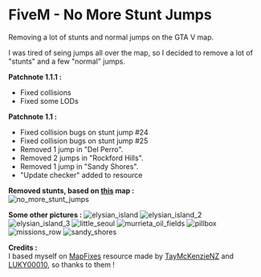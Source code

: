 # FiveM - No More Stunt Jumps
Removing a lot of stunts and normal jumps on the GTA V map. <br />

I was tired of seing jumps all over the map, so I decided to remove a lot of "stunts" and a few "normal" jumps. <br />

**Patchnote 1.1.1 :** <br/>
- Fixed collisions
- Fixed some LODs

**Patchnote 1.1 :** <br/>
- Fixed collision bugs on stunt jump #24
- Fixed collision bugs on stunt jump #25
- Removed 1 jump in "Del Perro".
- Removed 2 jumps in "Rockford Hills".
- Removed 1 jump in "Sandy Shores".
- "Update checker" added to resource

**Removed stunts, based on [this](https://gta-5-map.com/) map :** <br />
![no_more_stunt_jumps](https://github.com/Weilher/FiveM_no_more_stunt_jumps/assets/82490121/8d9ffedc-64c1-42ff-a2cf-4edfc5642479)

**Some other pictures :**
![elysian_island](https://github.com/Weilher/FiveM_No_Stunt_Jumps/assets/82490121/4b025cd5-0b8b-45ca-bad4-c305ae28428f)
![elysian_island_2](https://github.com/Weilher/FiveM_No_Stunt_Jumps/assets/82490121/ad1ca67c-0958-4f02-8d9c-db5cc80e5d55)
![elysian_island_3](https://github.com/Weilher/FiveM_No_Stunt_Jumps/assets/82490121/2a1aef27-d0ab-4523-8bb6-51edd0a41f7f)
![little_seoul](https://github.com/Weilher/FiveM_No_Stunt_Jumps/assets/82490121/893bfee1-daa5-4b5b-94e1-9a355c6302ff)
![murrieta_oil_fields](https://github.com/Weilher/FiveM_No_Stunt_Jumps/assets/82490121/b3f69b4e-cc0c-440f-8165-f7212e44af04)
![pillbox](https://github.com/Weilher/FiveM_No_Stunt_Jumps/assets/82490121/5169f566-7ca1-412d-951e-edd2dd0517a1)
![missions_row](https://github.com/Weilher/FiveM_No_Stunt_Jumps/assets/82490121/35022e7f-9516-493c-9a0e-cc1a9c71c4e7)
![sandy_shores](https://github.com/Weilher/FiveM_No_Stunt_Jumps/assets/82490121/c58260ce-36ca-4804-919e-05e2cad8a9f5)

**Credits :** <br/>
I based myself on [MapFixes](https://github.com/TayMcKenzieNZ/MapFixes/) resource made by [TayMcKenzieNZ](https://github.com/taymckenzienz) and [LUKY00010](https://forum.cfx.re/u/luky00010/), so thanks to them !
